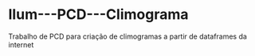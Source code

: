 # Ilum---PCD---Climograma
Trabalho de PCD para criação de climogramas a partir de dataframes da internet
